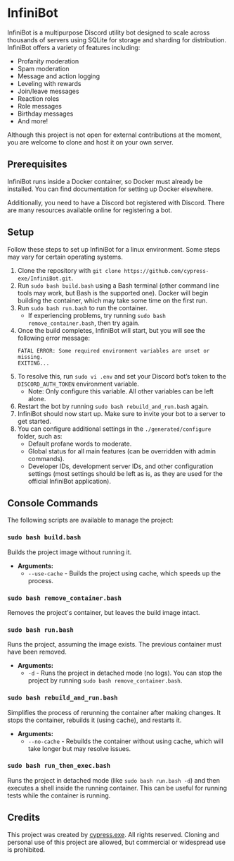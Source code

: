 # InfiniBot

InfiniBot is a multipurpose Discord utility bot designed to scale across thousands of servers using SQLite for storage and sharding for distribution. InfiniBot offers a variety of features including:
- Profanity moderation
- Spam moderation
- Message and action logging
- Leveling with rewards
- Join/leave messages
- Reaction roles
- Role messages
- Birthday messages
- And more!

Although this project is not open for external contributions at the moment, you are welcome to clone and host it on your own server.

## Prerequisites

InfiniBot runs inside a Docker container, so Docker must already be installed. You can find documentation for setting up Docker elsewhere.

Additionally, you need to have a Discord bot registered with Discord. There are many resources available online for registering a bot.

## Setup

Follow these steps to set up InfiniBot for a linux environment. Some steps may vary for certain operating systems.

1. Clone the repository with `git clone https://github.com/cypress-exe/InfiniBot.git`.
2. Run `sudo bash build.bash` using a Bash terminal (other command line tools may work, but Bash is the supported one). Docker will begin building the container, which may take some time on the first run.
3. Run `sudo bash run.bash` to run the container.
    - If experiencing problems, try running `sudo bash remove_container.bash`, then try again.
4. Once the build completes, InfiniBot will start, but you will see the following error message:
    ```
    FATAL ERROR: Some required environment variables are unset or missing.
    EXITING...
    ```
5. To resolve this, run `sudo vi .env` and set your Discord bot’s token to the `DISCORD_AUTH_TOKEN` environment variable.
    - Note: Only configure this variable. All other variables can be left alone.
6. Restart the bot by running `sudo bash rebuild_and_run.bash` again.
7. InfiniBot should now start up. Make sure to invite your bot to a server to get started.
8. You can configure additional settings in the `./generated/configure` folder, such as:
    - Default profane words to moderate.
    - Global status for all main features (can be overridden with admin commands).
    - Developer IDs, development server IDs, and other configuration settings (most settings should be left as is, as they are used for the official InfiniBot application).

## Console Commands

The following scripts are available to manage the project:

### `sudo bash build.bash`
Builds the project image without running it.

- **Arguments:**
  - `--use-cache` - Builds the project using cache, which speeds up the process.

### `sudo bash remove_container.bash`
Removes the project's container, but leaves the build image intact.

### `sudo bash run.bash`
Runs the project, assuming the image exists. The previous container must have been removed.

- **Arguments:**
  - `-d` - Runs the project in detached mode (no logs). You can stop the project by running `sudo bash remove_container.bash`.

### `sudo bash rebuild_and_run.bash`
Simplifies the process of rerunning the container after making changes. It stops the container, rebuilds it (using cache), and restarts it.

- **Arguments:**
  - `--no-cache` - Rebuilds the container without using cache, which will take longer but may resolve issues.

### `sudo bash run_then_exec.bash`
Runs the project in detached mode (like `sudo bash run.bash -d`) and then executes a shell inside the running container. This can be useful for running tests while the container is running.

## Credits

This project was created by [cypress.exe](https://github.com/cypress-exe). All rights reserved. Cloning and personal use of this project are allowed, but commercial or widespread use is prohibited.
